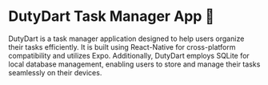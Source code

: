 # DutyDart Task Manager App 🎯

DutyDart is a task manager application designed to help users organize their tasks efficiently. It is built using React-Native for cross-platform compatibility and utilizes Expo. Additionally, DutyDart employs SQLite for local database management, enabling users to store and manage their tasks seamlessly on their devices.



